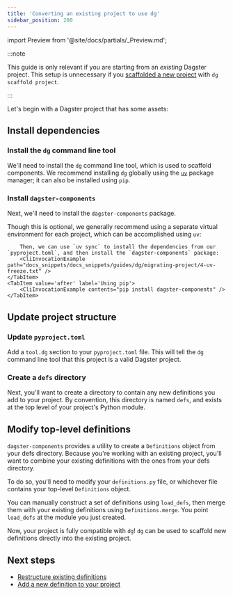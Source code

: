 ```yaml
---
title: 'Converting an existing project to use dg'
sidebar_position: 200
---
```


import Preview from '@site/docs/partials/\_Preview.md';

<Preview />

:::note

This guide is only relevant if you are starting from an _existing_ Dagster project. This setup is unnecessary if you [scaffolded a new project](/guides/labs/dg/scaffolding-a-project) with `dg scaffold project`.

:::

Let's begin with a Dagster project that has some assets:

<CliInvocationExample path="docs_snippets/docs_snippets/guides/dg/migrating-project/1-tree.txt" />

## Install dependencies

### Install the `dg` command line tool

We'll need to install the `dg` command line tool, which is used to scaffold components. We recommend installing `dg` globally using the [`uv`](https://docs.astral.sh/uv/getting-started/installation/) package manager; it can also be installed using `pip`.

<CliInvocationExample contents="uv tool install dagster-dg" />

### Install `dagster-components`

Next, we'll need to install the `dagster-components` package.

Though this is optional, we generally recommend using a separate virtual environment for each project, which can be accomplished using `uv`:

<Tabs>
    <TabItem value='before' label='Using uv virtual environment'>
        <CliInvocationExample path="docs_snippets/docs_snippets/guides/dg/migrating-project/3-uv-venv.txt" />

        Then, we can use `uv sync` to install the dependencies from our `pyproject.toml`, and then install the `dagster-components` package:
        <CliInvocationExample path="docs_snippets/docs_snippets/guides/dg/migrating-project/4-uv-freeze.txt" />
    </TabItem>
    <TabItem value='after' label='Using pip'>
        <CliInvocationExample contents="pip install dagster-components" />
    </TabItem>

</Tabs>

## Update project structure

### Update `pyproject.toml`

Add a `tool.dg` section to your `pyproject.toml` file. This will tell the `dg` command line tool that this project is a valid Dagster project.

<CodeExample path="docs_snippets/docs_snippets/guides/dg/migrating-project/2-pyproject.toml" language="toml" title="pyproject.toml" />

### Create a `defs` directory

Next, you'll want to create a directory to contain any new definitions you add to your project. By convention, this directory is named `defs`, and exists at the top level of your project's Python module.

<CliInvocationExample path="docs_snippets/docs_snippets/guides/dg/migrating-project/5-mkdir-defs.txt" />

## Modify top-level definitions

`dagster-components` provides a utility to create a `Definitions` object from your defs directory. Because you're working with an existing project, you'll want to combine your existing definitions with the ones from your defs directory.

To do so, you'll need to modify your `definitions.py` file, or whichever file contains your top-level `Definitions` object.

You can manually construct a set of definitions using `load_defs`, then merge them with your existing definitions using `Definitions.merge`. You point `load_defs` at the module you just created.

<Tabs>
  <TabItem value="before" label="Before">
    <CodeExample path="docs_snippets/docs_snippets/guides/dg/migrating-project/6-initial-definitions.py" language="python" />
  </TabItem>
  <TabItem value="after" label="After">
    <CodeExample path="docs_snippets/docs_snippets/guides/dg/migrating-project/7-updated-definitions.py" language="python" />
  </TabItem>
</Tabs>

Now, your project is fully compatible with `dg`! `dg` can be used to scaffold new definitions directly into the existing project.

## Next steps

- [Restructure existing definitions](/guides/labs/dg/incrementally-adopting-dg/migrating-definitions)
- [Add a new definition to your project](/guides/labs/dg/dagster-definitions)
